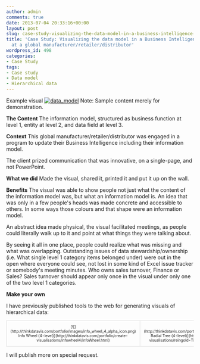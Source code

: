 ```yaml
---
author: admin
comments: true
date: 2013-07-04 20:33:16+00:00
layout: post
slug: case-study-visualizing-the-data-model-in-a-business-intelligence-change-program-at-a-global-manufacturerretailerdistributor
title: 'Case Study: Visualizing the data model in a Business Intelligence change program
  at a global manufacturer/retailer/distributor'
wordpress_id: 498
categories:
- Case Study
tags:
- Case study
- Data model
- Hierarchical data
---
```


Example visual
[![data_model](http://thinkdatavis.com/wp-content/uploads/2013/07/data_model-300x300.png)](http://thinkdatavis.com/wp-content/uploads/2013/07/data_model.png)
Note: Sample content merely for demonstration.

**The Content**
The information model, structured as business function at level 1, entity at level 2, and data field at level 3.

**Context**
This global manufacturer/retailer/distributor was engaged in a program to update their Business Intelligence including their information model.

The client prized communication that was innovative, on a single-page, and not PowerPoint.

**What we did**
Made the visual, shared it, printed it and put it up on the wall.

**Benefits**
The visual was able to show people not just what the content of the information model was, but what an information model is. An idea that was only in a few people's heads was made concrete and accessible to others. In some ways those colours and that shape were an information model.

An abstract idea made physical, the visual facilitated meetings, as people could literally walk up to it and point at what things they were talking about.

By seeing it all in one place, people could realize what was missing and what was overlapping. Outstanding issues of data stewardship/ownership (i.e. What single level 1 category items belonged under) were out in the open where everyone could see, not lost in some kind of Excel issue tracker or somebody's meeting minutes. Who owns sales turnover, Finance or Sales? Sales turnover should appear only once in the visual under only one of the two level 1 categories.

**Make your own**

I have previously published tools to the web for generating visuals of hierarchical data:
<table style="font-size:10px; border-spacing:30px;" >
  <tr >
    
<td style="text-align:center; vertical-align:top; border:1px solid #dddddd; padding:10px; margin:2px; border-radius:6px 6px 6px 6px;" >[![](http://thinkdatavis.com/portfolio/images/info_wheel_4_alpha_icon.png)  
Info Wheel  
(4-level)](http://thinkdatavis.com/portfolio/create-visualisations/infowheel4/infoWheel.html)
</td>
    
<td style="text-align:center; vertical-align:top; border:1px solid #dddddd; padding:10px; margin:2px; border-radius:6px 6px 6px 6px;" >[![](http://thinkdatavis.com/portfolio/images/node_tree_4_alpha_icon.png)  
Radial Tree  
(4-level)](http://thinkdatavis.com/portfolio/create-visualisations/reingold-Tilford_Tree4/Reingold_Tilford_Tree.html)
</td>
  </tr>
</table>

I will publish more on special request.
